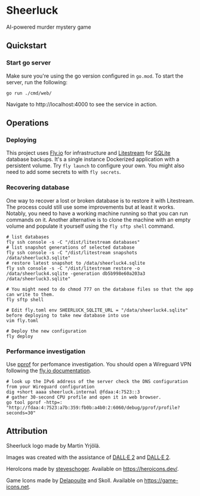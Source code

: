 # Sheerluck

AI-powered murder mystery game

## Quickstart

### Start go server

Make sure you're using the go version configured in `go.mod`. To start the server, run the following:

```
go run ./cmd/web/
```

Navigate to http://localhost:4000 to see the service in action.

## Operations

### Deploying

This project uses [Fly.io](https://fly.io/) for infrastructure and [Litestream](https://litestream.io/) for [SQLite](https://www.sqlite.org/) database backups. It's a single instance Dockerized application with a persistent volume. Try `fly launch` to configure your own. You might also need to add some secrets to with `fly secrets`.

### Recovering database

One way to recover a lost or broken database is to restore it with Litestream. The process could still use some improvements but at least it works. Notably, you need to have a working machine running so that you can run commands on it. Another alternative is to clone the machine with an empty volume and populate it yourself using the `fly sftp shell` command.

```
# list databases
fly ssh console -s -C "/dist/litestream databases"
# list snapshot generations of selected database
fly ssh console -s -C "/dist/litestream snapshots /data/sheerluck3.sqlite"
# restore latest snapshot to /data/sheerluck4.sqlite
fly ssh console -s -C "/dist/litestream restore -o /data/sheerluck4.sqlite -generation db5b998e60a203a3 /data/sheerluck3.sqlite"

# You might need to do chmod 777 on the database files so that the app can write to them.
fly sftp shell

# Edit fly.toml env SHEERLUCK_SQLITE_URL = "/data/sheerluck4.sqlite" before deploying to take new database into use
vim fly.toml

# Deploy the new configuration
fly deploy
```

### Performance investigation

Use [pprof](https://pkg.go.dev/net/http/pprof) for perfomance investigation. You should open a Wireguard VPN following the [fly.io documentation](https://fly.io/docs/networking/private-networking/).

```
# look up the IPv6 address of the server check the DNS configuration from your Wireguard configuration
dig +short aaaa sheerluck.internal @fdaa:4:7523::3
# gather 30-second CPU profile and open it in web browser.
go tool pprof -http=: "http://fdaa:4:7523:a7b:359:fb0b:a4b0:2:6060/debug/pprof/profile?seconds=30"
```

## Attribution

Sheerluck logo made by Martin Yrjölä.

Images was created with the assistance of [DALL·E 2](https://openai.com/dall-e-2) and [DALL·E 2](https://openai.com/dall-e-3).

HeroIcons made by [steveschoger](https://twitter.com/steveschoger). Available on https://heroicons.dev/.

Game Icons made by [Delapouite](https://delapouite.com/) and Skoll. Available on https://game-icons.net.
